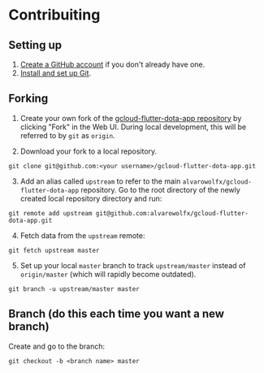 # Contribuiting

## Setting up

1. [Create a GitHub account](https://help.github.com/articles/signing-up-for-a-new-github-account/) if you don't already have one.
2. [Install and set up Git](https://help.github.com/articles/set-up-git/).

## Forking

1. Create your own fork of the [gcloud-flutter-dota-app repository](https://github.com//alvarowolfx/gcloud-flutter-dota-app) by clicking "Fork" in the Web UI. During local development, this will be referred to by `git` as `origin`.

2. Download your fork to a local repository.

```shell
git clone git@github.com:<your username>/gcloud-flutter-dota-app.git
```

3. Add an alias called `upstream` to refer to the main `alvarowolfx/gcloud-flutter-dota-app` repository. Go to the root directory of the newly created local repository directory and run:

```shell
git remote add upstream git@github.com:alvarowolfx/gcloud-flutter-dota-app.git
```

4. Fetch data from the `upstream` remote:

```shell
git fetch upstream master
```

5. Set up your local `master` branch to track `upstream/master` instead of `origin/master` (which will rapidly become outdated).

```shell
git branch -u upstream/master master
```

## Branch (do this each time you want a new branch)

Create and go to the branch:

```shell
git checkout -b <branch name> master
```
